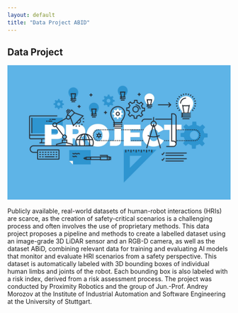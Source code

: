 ```yaml
---
layout: default
title: "Data Project ABID"
---
```


<h2>Data Project</h2>
<img src="/assets/research_img/project1.jpg" alt="Data Project ABID" style="max-width:100%; height:auto;">
<p>Publicly available, real-world datasets of human-robot interactions (HRIs) are scarce, as the creation of safety-critical scenarios is a challenging process and often involves the use of proprietary methods. This data project proposes a pipeline and methods to create a labelled dataset using an image-grade 3D LiDAR sensor and an RGB-D camera, as well as the dataset ABiD, combining relevant data for training and evaluating AI models that monitor and evaluate HRI scenarios from a safety perspective. This dataset is automatically labeled with 3D bounding boxes of individual human limbs and joints of the robot. Each bounding box is also labeled with a risk index, derived from a risk assessment process. The project was conducted by Proximity Robotics and the group of Jun.-Prof. Andrey Morozov at the Institute of Industrial Automation and Software Engineering at the University of Stuttgart.</p>
